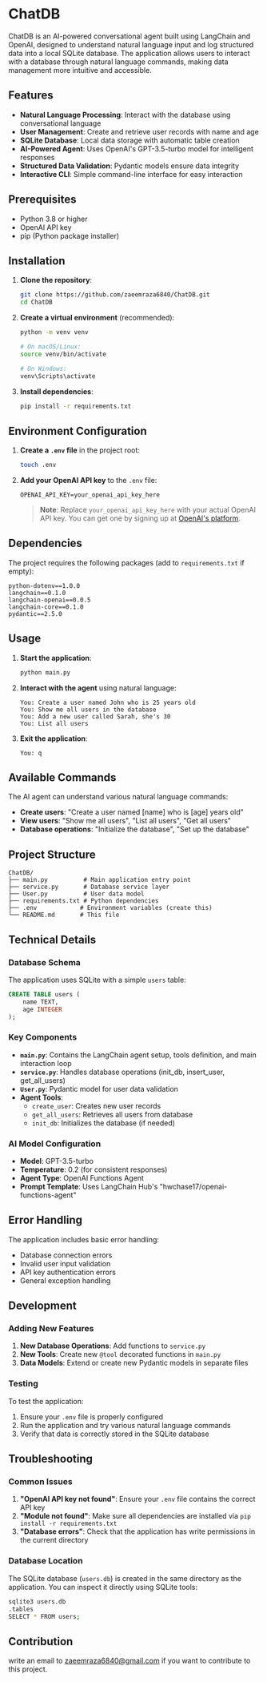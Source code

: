 # ChatDB

ChatDB is an AI-powered conversational agent built using LangChain and OpenAI, designed to understand natural language input and log structured data into a local SQLite database. The application allows users to interact with a database through natural language commands, making data management more intuitive and accessible.

## Features

- **Natural Language Processing**: Interact with the database using conversational language
- **User Management**: Create and retrieve user records with name and age
- **SQLite Database**: Local data storage with automatic table creation
- **AI-Powered Agent**: Uses OpenAI's GPT-3.5-turbo model for intelligent responses
- **Structured Data Validation**: Pydantic models ensure data integrity
- **Interactive CLI**: Simple command-line interface for easy interaction

## Prerequisites

- Python 3.8 or higher
- OpenAI API key
- pip (Python package installer)

## Installation

1. **Clone the repository**:

   ```bash
   git clone https://github.com/zaeemraza6840/ChatDB.git
   cd ChatDB
   ```

2. **Create a virtual environment** (recommended):

   ```bash
   python -m venv venv

   # On macOS/Linux:
   source venv/bin/activate

   # On Windows:
   venv\Scripts\activate
   ```

3. **Install dependencies**:
   ```bash
   pip install -r requirements.txt
   ```

## Environment Configuration

1. **Create a `.env` file** in the project root:

   ```bash
   touch .env
   ```

2. **Add your OpenAI API key** to the `.env` file:

   ```
   OPENAI_API_KEY=your_openai_api_key_here
   ```

   > **Note**: Replace `your_openai_api_key_here` with your actual OpenAI API key. You can get one by signing up at [OpenAI's platform](https://platform.openai.com/).

## Dependencies

The project requires the following packages (add to `requirements.txt` if empty):

```
python-dotenv==1.0.0
langchain==0.1.0
langchain-openai==0.0.5
langchain-core==0.1.0
pydantic==2.5.0
```

## Usage

1. **Start the application**:

   ```bash
   python main.py
   ```

2. **Interact with the agent** using natural language:

   ```
   You: Create a user named John who is 25 years old
   You: Show me all users in the database
   You: Add a new user called Sarah, she's 30
   You: List all users
   ```

3. **Exit the application**:
   ```
   You: q
   ```

## Available Commands

The AI agent can understand various natural language commands:

- **Create users**: "Create a user named [name] who is [age] years old"
- **View users**: "Show me all users", "List all users", "Get all users"
- **Database operations**: "Initialize the database", "Set up the database"

## Project Structure

```
ChatDB/
├── main.py          # Main application entry point
├── service.py       # Database service layer
├── User.py          # User data model
├── requirements.txt # Python dependencies
├── .env            # Environment variables (create this)
└── README.md       # This file
```

## Technical Details

### Database Schema

The application uses SQLite with a simple `users` table:

```sql
CREATE TABLE users (
    name TEXT,
    age INTEGER
);
```

### Key Components

- **`main.py`**: Contains the LangChain agent setup, tools definition, and main interaction loop
- **`service.py`**: Handles database operations (init_db, insert_user, get_all_users)
- **`User.py`**: Pydantic model for user data validation
- **Agent Tools**:
  - `create_user`: Creates new user records
  - `get_all_users`: Retrieves all users from database
  - `init_db`: Initializes the database (if needed)

### AI Model Configuration

- **Model**: GPT-3.5-turbo
- **Temperature**: 0.2 (for consistent responses)
- **Agent Type**: OpenAI Functions Agent
- **Prompt Template**: Uses LangChain Hub's "hwchase17/openai-functions-agent"

## Error Handling

The application includes basic error handling:

- Database connection errors
- Invalid user input validation
- API key authentication errors
- General exception handling

## Development

### Adding New Features

1. **New Database Operations**: Add functions to `service.py`
2. **New Tools**: Create new `@tool` decorated functions in `main.py`
3. **Data Models**: Extend or create new Pydantic models in separate files

### Testing

To test the application:

1. Ensure your `.env` file is properly configured
2. Run the application and try various natural language commands
3. Verify that data is correctly stored in the SQLite database

## Troubleshooting

### Common Issues

1. **"OpenAI API key not found"**: Ensure your `.env` file contains the correct API key
2. **"Module not found"**: Make sure all dependencies are installed via `pip install -r requirements.txt`
3. **"Database errors"**: Check that the application has write permissions in the current directory

### Database Location

The SQLite database (`users.db`) is created in the same directory as the application. You can inspect it directly using SQLite tools:

```bash
sqlite3 users.db
.tables
SELECT * FROM users;
```

## Contribution

write an email to zaeemraza6840@gmail.com if you want to contribute to this project.
